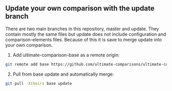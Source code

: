 ## Update your own comparison with the update branch
There are two main branches in this repository, master and update.
They contain mostly the same files but update does not include configuration and comparison-elements files.
Because of this it is save to merge update into your own comparison.

1. Add ultimate-comparison-base as a remote origin:

  ```bash
  git remote add base https://github.com/ultimate-comparisons/ultimate-comparison-BASE.git
  ```

2. Pull from base update and automatically merge:

  ```bash
  git pull -Xtheirs base update
  ```
